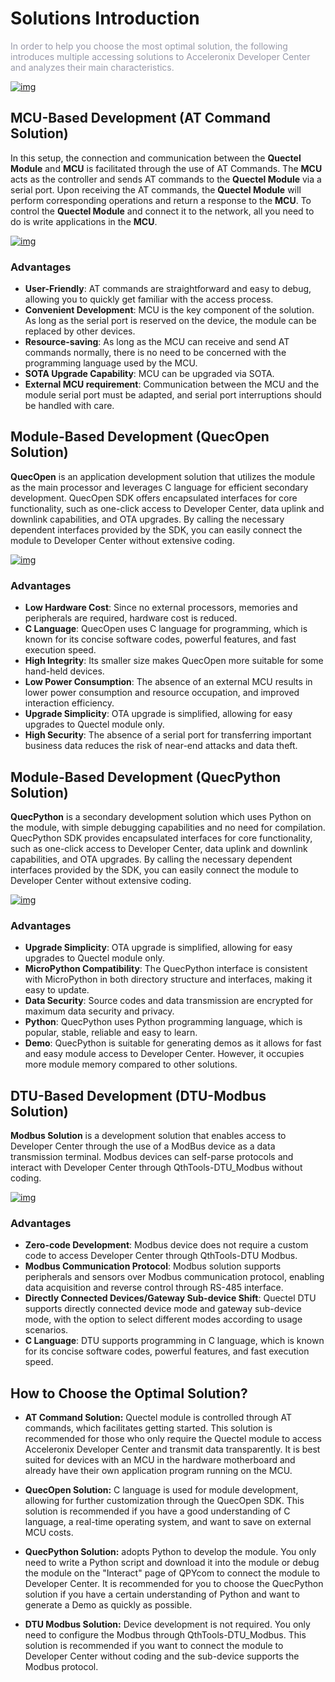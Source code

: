 # **Solutions Introduction**

<span style="color:#999AAA">In order to help you choose the most optimal solution, the following introduces multiple accessing solutions to Acceleronix Developer Center and analyzes their main characteristics.</span>


<a data-fancybox title="img" href="/en/deviceDevelop/Solutions/Solutions-01.png">![img](/en/deviceDevelop/Solutions/Solutions-01.png)</a>

## **MCU-Based Development (AT Command Solution)**

In this setup, the connection and communication between the **Quectel Module** and **MCU** is facilitated through the use of AT Commands. The **MCU** acts as the controller and sends AT commands to the **Quectel Module** via a serial port. Upon receiving the AT commands, the **Quectel Module** will perform corresponding operations and return a response to the **MCU**. To control the **Quectel Module** and connect it to the network, all you need to do is write applications in the **MCU**.


<a data-fancybox title="img" href="/en/deviceDevelop/Solutions/Solutions-02.png">![img](/en/deviceDevelop/Solutions/Solutions-02.png)</a>

### **Advantages**

- **User-Friendly**: AT commands are straightforward     and easy to debug, allowing you to quickly get familiar with the access     process.
- **Convenient Development**: MCU is the key component of     the solution. As long as the serial port is reserved on the device, the     module can be replaced by other devices.
- **Resource-saving**: As long as the MCU can     receive and send AT commands normally, there is no need to be concerned     with the programming language used by the MCU.
- **SOTA Upgrade Capability**: MCU can be upgraded via SOTA.
- **External MCU requirement**: Communication between the MCU     and the module serial port must be adapted, and serial port interruptions     should be handled with care.

<!-- ## MCU-based Development (Serial Communication Protocol Solution)

Serial Communication Protocol Solution provides a set of commands for the communication between a **Quectel Wi-Fi module** and an **MCU**. The **MCU** sends commands in hex format as a host controller to the **Quectel module**, and the **module** performs corresponding operations after receiving the commands. You only need to write applications in the **MCU** to control the **Quectel module**, including connecting to the network, sending and receiving data and getting the status, which is more suitable for **Wi-Fi** devices.

<a data-fancybox title="img" href="/en/deviceDevelop/Solutions/Solutions-02.png">![img](/en/deviceDevelop/Solutions/Solutions-02.png)</a>

### **Advantages**
- **User-friendly**: The serial communication protocol codes are easy to understand and write, which is friendly to novice developers who have not mastered much programming knowledge yet.
- **Convenient Development**: Quectel provides you with the MCU SDK based on C language, and you can directly call the APIs in C language to perform all operations with no need to know much about the commands.
- **Resource-saving**: Compared with text codes, serial communication protocol codes can greatly reduce the size of code files, thus saving storage space and transmission bandwidth.
- **Expansion Flexibility**: Serial communication protocol can be used in the development of various embedded systems, chips and controllers, thus having high universality and portability.
- **OTA Upgrade Capability**: The module firmware and the MCU firmware can be upgraded over the air in Developer Center.
- **High Security**: Compared with AT commands, the commands of serial communication do not display all data explicitly, thus ensuring data privacy and security. 
 -->


## **Module-Based Development (QuecOpen Solution)**

**QuecOpen** is an application development solution that utilizes the module as the main processor and leverages C language for efficient secondary development. QuecOpen SDK offers encapsulated interfaces for core functionality, such as one-click access to Developer Center, data uplink and downlink capabilities, and OTA upgrades. By calling the necessary dependent interfaces provided by the SDK, you can easily connect the module to Developer Center without extensive coding.


<a data-fancybox title="img" href="/en/deviceDevelop/Solutions/Solutions-03.png">![img](/en/deviceDevelop/Solutions/Solutions-03.png)</a>

### **Advantages**

- **Low Hardware Cost**: Since no external processors, memories and peripherals are required, hardware cost is reduced.
- **C Language**: QuecOpen uses C language for programming, which is known for its concise software codes, powerful features, and fast execution  speed.
- **High Integrity**: Its smaller size makes QuecOpen more suitable for some hand-held devices.
- **Low Power Consumption**: The absence of an external MCU results in lower power consumption and resource occupation, and improved interaction efficiency.
- **Upgrade Simplicity**: OTA upgrade is simplified, allowing for easy upgrades to Quectel module only.
- **High Security**: The absence of a serial port for transferring important business data reduces the risk of near-end attacks and data theft.

## **Module-Based Development (QuecPython Solution)**

**QuecPython** is a secondary development solution which uses Python on the module, with simple debugging capabilities and no need for compilation. QuecPython SDK provides encapsulated interfaces for core functionality, such as one-click access to Developer Center, data uplink and downlink capabilities, and OTA upgrades. By calling the necessary dependent interfaces provided by the SDK, you can easily connect the module to Developer Center without extensive coding.

<a data-fancybox title="img" href="/en/deviceDevelop/Solutions/Solutions-03.png">![img](/en/deviceDevelop/Solutions/Solutions-03.png)</a>

### **Advantages**

- **Upgrade Simplicity**: OTA upgrade is simplified, allowing for easy upgrades     to Quectel module only.
- **MicroPython Compatibility**: The QuecPython interface is consistent with     MicroPython in both directory structure and interfaces, making it easy to update.
- **Data Security**: Source codes and data transmission are encrypted for     maximum data security and privacy.
- **Python**: QuecPython uses Python programming language, which is     popular, stable, reliable and easy to learn.
- **Demo**: QuecPython is suitable for generating demos as it     allows for fast and easy module access to Developer Center. However, it     occupies more module memory compared to other solutions.


## **DTU-Based Development (DTU-Modbus Solution)**

**Modbus Solution** is a development solution that enables access to Developer Center through the use of a ModBus device as a data transmission terminal. Modbus devices can self-parse protocols and interact with Developer Center through QthTools-DTU_Modbus without coding.

<a data-fancybox title="img" href="/en/deviceDevelop/Solutions/Solutions-04.png">![img](/en/deviceDevelop/Solutions/Solutions-04.png)</a>

### **Advantages**
- **Zero-code Development**: Modbus device does not     require a custom code to access Developer Center through QthTools-DTU     Modbus.
- **Modbus Communication Protocol**: Modbus solution supports peripherals     and sensors over Modbus communication protocol, enabling data acquisition     and reverse control through RS-485 interface.
- **Directly Connected Devices/Gateway Sub-device Shift**: Quectel DTU supports directly     connected device mode and gateway sub-device mode, with the option to select     different modes according to usage scenarios.
- **C Language**: DTU supports programming in C language, which is     known for its concise software codes, powerful features, and fast     execution speed.




## **How to Choose the Optimal Solution?**

- **AT Command Solution:** Quectel module is controlled through AT commands, which facilitates getting started. This     solution is recommended for those who only require the Quectel module to access Acceleronix Developer Center and transmit data transparently. It is best suited     for devices with an MCU in the hardware motherboard and already have their     own application program running on the MCU.

<!-- * __Serial Communication Protocol Solution__: For Quectel Wi-Fi module users, Quectel provides you with the MCU SDK in C language and a complete detailed user guide. You only need to add a few files to the existing project to adapt the solution and use the C interface to complete the business logic. This solution is recommended if you connect your module to the Developer Center over Wi-Fi. -->


- **QuecOpen Solution:** C language is used for module     development, allowing for further customization through the QuecOpen SDK. This     solution is recommended if you have a good understanding of C language, a real-time     operating system, and want to save on external MCU costs.

- **QuecPython Solution:** adopts Python to develop the module. You only need to write a Python script and download it into the module or debug the module on the "Interact" page of QPYcom to connect the module to Developer Center. It is recommended for you to choose the QuecPython solution if you have a certain understanding of Python and want to generate a Demo as quickly as possible.

- **DTU Modbus Solution:** Device development is not     required. You only need to configure the Modbus through QthTools-DTU_Modbus.     This solution is recommended if you want to connect the module to     Developer Center without  coding and     the sub-device supports the Modbus protocol.






